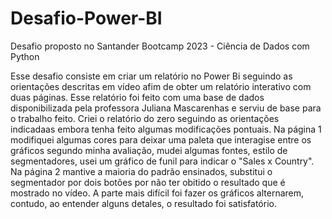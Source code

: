 # Desafio-Power-BI
Desafio proposto no Santander Bootcamp 2023 - Ciência de Dados com Python



Esse desafio consiste em criar um relatório no Power Bi seguindo as orientações descritas em vídeo afim de obter um relatório interativo com duas páginas. Esse relatório foi feito com uma base de dados disponibilizada pela professora Juliana Mascarenhas e serviu de base para o trabalho feito.
Criei o relatório do zero seguindo as orientações indicadaas embora tenha feito algumas modificações pontuais.
Na página 1 modifiquei algumas cores para deixar uma paleta que interagise entre os gráficos segundo minha avaliação, mudei algumas fontes, estilo de segmentadores, usei um gráfico de funil para indicar o "Sales x Country".
Na página 2 mantive a maioria do padrão ensinados, substitui o segmentador por dois botôes por não ter obitido o resultado que é mostrado no vídeo.
A parte mais difícil foi fazer os gráficos alternarem, contudo, ao entender alguns detales, o resultado foi satisfatório. 
